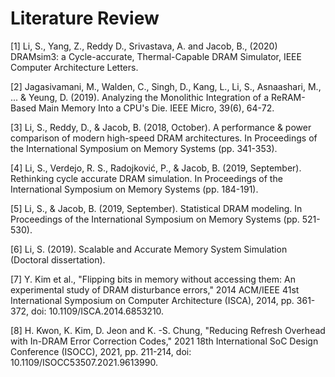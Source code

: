 # Literature Review

[1] Li, S., Yang, Z., Reddy D., Srivastava, A. and Jacob, B., (2020) DRAMsim3: a Cycle-accurate, Thermal-Capable DRAM Simulator, IEEE Computer Architecture Letters.

[2] Jagasivamani, M., Walden, C., Singh, D., Kang, L., Li, S., Asnaashari, M., ... & Yeung, D. (2019). Analyzing the Monolithic Integration of a ReRAM-Based Main Memory Into a CPU's Die. IEEE Micro, 39(6), 64-72.

[3] Li, S., Reddy, D., & Jacob, B. (2018, October). A performance & power comparison of modern high-speed DRAM architectures. In Proceedings of the International Symposium on Memory Systems (pp. 341-353).

[4] Li, S., Verdejo, R. S., Radojković, P., & Jacob, B. (2019, September). Rethinking cycle accurate DRAM simulation. In Proceedings of the International Symposium on Memory Systems (pp. 184-191).

[5] Li, S., & Jacob, B. (2019, September). Statistical DRAM modeling. In Proceedings of the International Symposium on Memory Systems (pp. 521-530).

[6] Li, S. (2019). Scalable and Accurate Memory System Simulation (Doctoral dissertation).

[7] Y. Kim et al., "Flipping bits in memory without accessing them: An experimental study of DRAM disturbance errors," 2014 ACM/IEEE 41st International Symposium on Computer Architecture (ISCA), 2014, pp. 361-372, doi: 10.1109/ISCA.2014.6853210.

[8] H. Kwon, K. Kim, D. Jeon and K. -S. Chung, "Reducing Refresh Overhead with In-DRAM Error Correction Codes," 2021 18th International SoC Design Conference (ISOCC), 2021, pp. 211-214, doi: 10.1109/ISOCC53507.2021.9613990.
